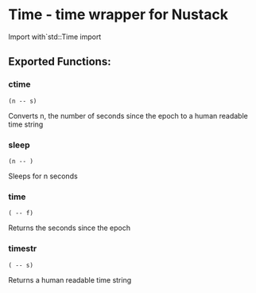 
# Time - time wrapper for Nustack
Import with`std::Time import
## Exported Functions:

### ctime
`(n -- s)`

Converts n, the number of seconds since the epoch to a human readable time string


### sleep
`(n -- )`

Sleeps for n seconds


### time
`( -- f)`

Returns the seconds since the epoch


### timestr
`( -- s)`

Returns a human readable time string



